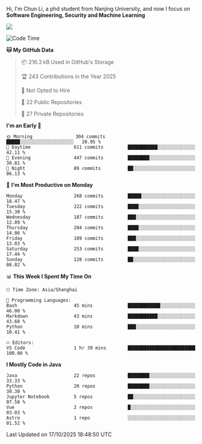 Hi, I'm Chun Li, a phd student from Nanjing University, and now I focus on **Software Engineering, Security and Machine Learning**

<!--![GitHub Snake Light](https://github.com/pppppkun/pppppkun/blob/output/github-snake.svg#gh-light-mode-only)-->
<!--![GitHub Snake dark](https://github.com/pppppkun/pppppkun/blob/output/github-snake-dark.svg#gh-dark-mode-only)-->

![](https://komarev.com/ghpvc/?username=pppppkun)
<!--START_SECTION:waka-->
![Code Time](http://img.shields.io/badge/Code%20Time-2%2C203%20hrs%2052%20mins-blue)

**🐱 My GitHub Data** 

> 📦 216.3 kB Used in GitHub's Storage 
 > 
> 🏆 243 Contributions in the Year 2025
 > 
> 🚫 Not Opted to Hire
 > 
> 📜 22 Public Repositories 
 > 
> 🔑 27 Private Repositories 
 > 
**I'm an Early 🐤** 

```text
🌞 Morning                304 commits         █████░░░░░░░░░░░░░░░░░░░░   20.95 % 
🌆 Daytime                611 commits         ███████████░░░░░░░░░░░░░░   42.11 % 
🌃 Evening                447 commits         ████████░░░░░░░░░░░░░░░░░   30.81 % 
🌙 Night                  89 commits          ██░░░░░░░░░░░░░░░░░░░░░░░   06.13 % 
```
📅 **I'm Most Productive on Monday** 

```text
Monday                   268 commits         █████░░░░░░░░░░░░░░░░░░░░   18.47 % 
Tuesday                  222 commits         ████░░░░░░░░░░░░░░░░░░░░░   15.30 % 
Wednesday                187 commits         ███░░░░░░░░░░░░░░░░░░░░░░   12.89 % 
Thursday                 204 commits         ████░░░░░░░░░░░░░░░░░░░░░   14.06 % 
Friday                   189 commits         ███░░░░░░░░░░░░░░░░░░░░░░   13.03 % 
Saturday                 253 commits         ████░░░░░░░░░░░░░░░░░░░░░   17.44 % 
Sunday                   128 commits         ██░░░░░░░░░░░░░░░░░░░░░░░   08.82 % 
```


📊 **This Week I Spent My Time On** 

```text
🕑︎ Time Zone: Asia/Shanghai

💬 Programming Languages: 
Bash                     45 mins             ████████████░░░░░░░░░░░░░   46.00 % 
Markdown                 43 mins             ███████████░░░░░░░░░░░░░░   43.60 % 
Python                   10 mins             ███░░░░░░░░░░░░░░░░░░░░░░   10.41 % 

🔥 Editors: 
VS Code                  1 hr 39 mins        █████████████████████████   100.00 % 
```

**I Mostly Code in Java** 

```text
Java                     22 repos            ████████░░░░░░░░░░░░░░░░░   33.33 % 
Python                   20 repos            ████████░░░░░░░░░░░░░░░░░   30.30 % 
Jupyter Notebook         5 repos             ██░░░░░░░░░░░░░░░░░░░░░░░   07.58 % 
Vue                      2 repos             █░░░░░░░░░░░░░░░░░░░░░░░░   03.03 % 
Astro                    1 repo              ░░░░░░░░░░░░░░░░░░░░░░░░░   01.52 % 
```




 Last Updated on 17/10/2025 18:48:50 UTC
<!--END_SECTION:waka-->
